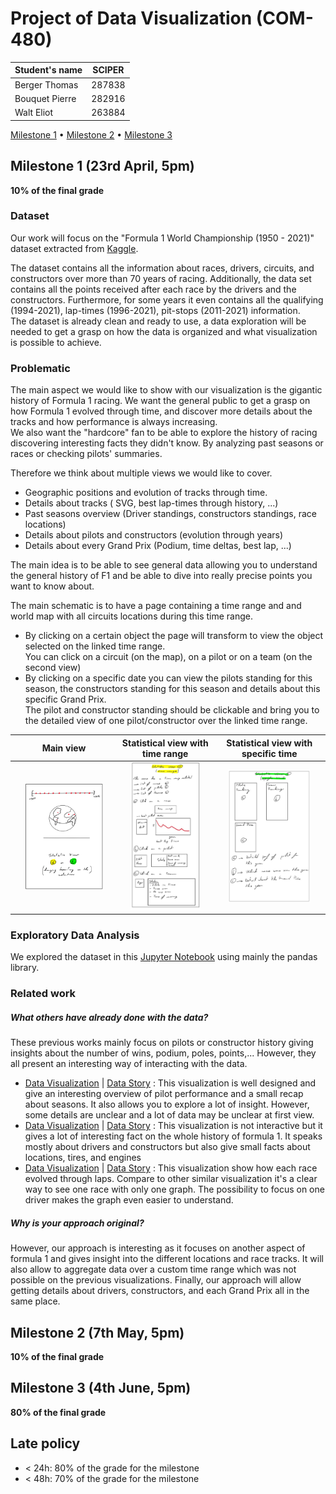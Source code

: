 # Project of Data Visualization (COM-480)

| Student's name | SCIPER |
| -------------- | ------ |
| Berger Thomas | 287838 |
| Bouquet Pierre | 282916 |
| Walt Eliot | 263884 |

[Milestone 1](#milestone-1) • [Milestone 2](#milestone-2) • [Milestone 3](#milestone-3)

## Milestone 1 (23rd April, 5pm)

**10% of the final grade**

### Dataset

Our work will focus on the "Formula 1 World Championship (1950 - 2021)" dataset extracted from [Kaggle](https://www.kaggle.com/rohanrao/formula-1-world-championship-1950-2020).

The dataset contains all the information about races, drivers, circuits, and constructors over more than 70 years of racing. Additionally, the data set contains all the points received after each race by the drivers and the constructors. Furthermore, for some years it even contains all the qualifying (1994-2021), lap-times (1996-2021), pit-stops (2011-2021) information.<br>
The dataset is already clean and ready to use, a data exploration will be needed to get a grasp on how the data is organized and what visualization is possible to achieve.
 

### Problematic

The main aspect we would like to show with our visualization is the gigantic history of Formula 1 racing. We want the general public to get a grasp on how Formula 1 evolved through time, and discover more details about the tracks and how performance is always increasing.<br>
We also want the "hardcore" fan to be able to explore the history of racing discovering interesting facts they didn't know. By analyzing past seasons or races or checking pilots' summaries.

Therefore we think about multiple views we would like to cover.
 - Geographic positions and evolution of tracks through time.
 - Details about tracks ( SVG, best lap-times through history, ...)
 - Past seasons overview (Driver standings, constructors standings, race locations)
 - Details about pilots and constructors (evolution through years)
 - Details about every Grand Prix (Podium, time deltas, best lap, ...)

The main idea is to be able to see general data allowing you to understand the general history of F1 and be able to dive into really precise points you want to know about.

The main schematic is to have a page containing a time range and and world map with all circuits locations during this time range.<br>
 - By clicking on a certain object the page will transform to view the object selected on the linked time range. <br>You can click on a circuit (on the map), on a pilot or on a team (on the second view)<br>
 - By clicking on a specific date you can view the pilots standing for this season, the constructors standing for this season and details about this specific Grand Prix.<br>The pilot and constructor standing should be clickable and bring you to the detailed view of one pilot/constructor over the linked time range.<br>

<p align="center">

| Main view | Statistical view with time range | Statistical view with specific time |
| :---------------: | :--------------------------------------------------: | :------------------------------------------------------: |
| <img src="/Images/Main_view.jpeg" width="80%" > | <img src="/Images/Stat_View_time_range.jpeg" width="80%" > | <img src="/Images/Stat_View_specific_time.jpeg" width="80%" > |

</p>

### Exploratory Data Analysis

We explored the dataset in this [Jupyter Notebook](/Milestone_1/Exploratory_Data_Analysis.ipynb) using mainly the pandas library.  

### Related work

##### What others have already done with the data?

These previous works mainly focus on pilots or constructor history giving insights about the number of wins, podium, poles, points,... However, they all present an interesting way of interacting with the data.
 - [Data Visualization](https://f1-goat.herokuapp.com/#!/dashboard) | [Data Story](https://jasonjpaul.squarespace.com/formula-1-data-vis) : This visualization is well designed and give an interesting overview of pilot performance and a small recap about seasons. It also allows you to explore a lot of insight. However, some details are unclear and a lot of data may be unclear at first view.
 - [Data Visualization](https://public.tableau.com/en-us/gallery/visual-history-formula-1) | [Data Story](https://public.tableau.com/en-us/s/blog/2019/07/behind-viz-james-smith-talks-illustrator-tableau-public-and-formula-1) : This visualization is not interactive but it gives a lot of interesting fact on the whole history of formula 1. It speaks mostly about drivers and constructors but also give small facts about locations, tires, and engines
 - [Data Visualization](https://davidor.github.io/formula1-lap-charts/#/) | [Data Story](https://github.com/davidor/formula1-lap-charts) : This visualization show how each race evolved through laps. Compare to other similar visualization it's a clear way to see one race with only one graph. The possibility to focus on one driver makes the graph even easier to understand.

##### Why is your approach original?
However, our approach is interesting as it focuses on another aspect of formula 1 and gives insight into the different locations and race tracks. It will also allow to aggregate data over a custom time range which was not possible on the previous visualizations. Finally, our approach will allow getting details about drivers, constructors, and each Grand Prix all in the same place.


## Milestone 2 (7th May, 5pm)

**10% of the final grade**


## Milestone 3 (4th June, 5pm)

**80% of the final grade**


## Late policy

- < 24h: 80% of the grade for the milestone
- < 48h: 70% of the grade for the milestone

